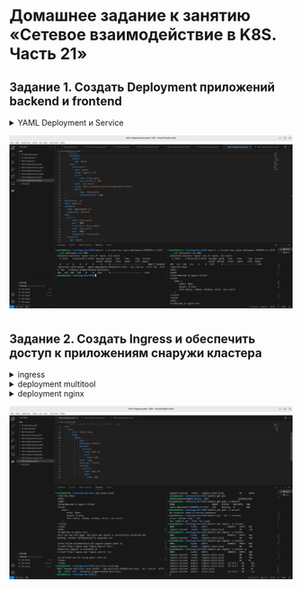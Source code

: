 # Домашнее задание к занятию «Сетевое взаимодействие в K8S. Часть 21»

## Задание 1. Создать Deployment приложений backend и frontend

<details>
<summary>YAML Deployment и Service
</summary>

```task

apiVersion: apps/v1
kind: Deployment
metadata:
  name: nginx-deployment
  namespace: lesson4
  labels:
    app: nginx
spec:
  replicas: 1
  selector:
    matchLabels:
      app: nginx
  template:
    metadata:
      labels:
        app: nginx
    spec:
      containers:
      - name: nginx
        image: nginx:1.19
        ports:
          - name: http-nginx
            containerPort: 80
      - name: init-multi
        image: wbitt/network-multitool:openshift-extra
        ports:
          - name: http-multi
            containerPort: 1180
---
apiVersion: v1
kind: Service
metadata:
  name: deployment-svc
  namespace: lesson3
spec:
  ports:
    - name: http-nginx
      port: 9001
      targetPort: http-nginx
    - name: http-multi
      port: 9002
      targetPort: http-multi
  selector:
    app: nginx
---
apiVersion: v1
kind: Pod
metadata:
  name: ext-multi
  namespace: lesson3
  labels:
    app: multi
spec:
  containers:
  - name: ext-multi
    image: wbitt/network-multitool
    ports:
      - name: ext-multi
        containerPort: 443
```
</details>

![screen](/screen/12-adminkube-05-1.png)

#

## Задание 2. Создать Ingress и обеспечить доступ к приложениям снаружи кластера

<details>
<summary>ingress
</summary>

```task
apiVersion: networking.k8s.io/v1
kind: Ingress
metadata:
  namespace: lesson4
  name: ingress-lesson4
  annotations:
    nginx.ingress.kubernetes.io/rewrite-target: /
spec:
  rules:
    - host: ultra.local
      http:
        paths:
          - path: /
            pathType: Prefix
            backend:
              service:
                name: web-svc
                port:
                  name: web
          - path: /app
            pathType: Prefix
            backend:
              service:
                name: app-svc
                port:
                  name: app
```



</details>

<details>
<summary>deployment multitool
</summary>

```task
apiVersion: apps/v1
kind: Deployment
metadata:
  name: app-multitool
  namespace: lesson4
  labels:
    app: nginx
spec:
  replicas: 3
  selector:
    matchLabels:
      app: app
  template:
    metadata:
      labels:
        app: app
    spec:
      containers:
      - name: multitool
        image: wbitt/network-multitool
---
apiVersion: v1
kind: Service
metadata:
  name: app-svc
  namespace: lesson4
spec:
  ports:
    - name: app
      port: 80
  selector:
    app: app
```
</details>
<details>
<summary>deployment nginx
</summary>

```task
apiVersion: apps/v1
kind: Deployment
metadata:
  name: nginx-deployment
  namespace: lesson4
  labels:
    app: nginx
spec:
  replicas: 3
  selector:
    matchLabels:
      app: web
  template:
    metadata:
      labels:
        app: web
    spec:
      containers:
      - name: nginx
        image: nginx:1.19
---
apiVersion: v1
kind: Service
metadata:
  name: web-svc
  namespace: lesson4
spec:
  ports:
    - name: web
      port: 80
  selector:
    app: web
```
</details>
 
![screen](/screen/12-adminkube-05-2.png)

#